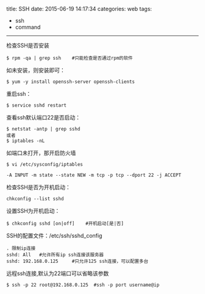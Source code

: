 title: SSH
date: 2015-06-19 14:17:34
categories: web
tags:
  - ssh
  - command
---

检查SSH是否安装
	
	$ rpm -qa | grep ssh 	#只能检查是否通过rpm的软件

如未安装，则安装即可：

	$ yum -y install openssh-server openssh-clients

重启ssh：
	
	$ service sshd restart

查看ssh默认端口22是否启动：

	$ netstat -antp | grep sshd 
	或者
	$ iptables -nL 

如端口未打开，那开启防火墙

	$ vi /etc/sysconfig/iptables

	-A INPUT -m state --state NEW -m tcp -p tcp --dport 22 -j ACCEPT

检查SSH是否为开机启动：
	
	chkconfig --list sshd

设置SSH为开机启动：

	$ chkconfig sshd [on|off]    #开机启动[是|否]

SSH的配置文件：/etc/ssh/sshd_config

	. 限制ip连接
	sshd: All 	#允许所有ip ssh连接该服务器
	sshd: 192.168.0.125		#只允许125 ssh连接，可以配置多台

远程ssh连接,默认为22端口可以省略该参数
	
	$ ssh -p 22 root@192.168.0.125	#ssh -p port username@ip